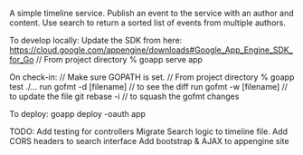 A simple timeline service. Publish an event to the service with an author and content. Use search to return a sorted list of events from multiple authors.

To develop locally:
Update the SDK from here: https://cloud.google.com/appengine/downloads#Google_App_Engine_SDK_for_Go
// From project directory
% goapp serve app

On check-in:
// Make sure GOPATH is set.
// From project directory
% goapp test ./...
run gofmt -d [filename] // to see the diff
run gofmt -w [filename] // to update the file
git rebase -i // to squash the gofmt changes

To deploy:
goapp deploy -oauth app

TODO:
	Add testing for controllers
	Migrate Search logic to timeline file.
	Add CORS headers to search interface
	Add bootstrap & AJAX to appengine site